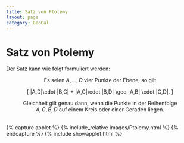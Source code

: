 ```yaml
---
title: Satz von Ptolemy
layout: page
category: GeoCal
---
```


# Satz von Ptolemy
Der Satz kann wie folgt formuliert werden:
<div align="center">

Es seien $A, \ldots, D$ vier Punkte der Ebene, so gilt

\[
|A,D|\cdot |B,C| + |A,C|\cdot |B,D| \geq |A,B| \cdot |C,D|.
\]

Gleichheit gilt genau dann, wenn die Punkte in der Reihenfolge <br/>
$A,C,B,D$ auf einem Kreis oder einer Geraden liegen.
</div>

<br/>
{% capture applet %} {% include_relative images/Ptolemy.html %} {% endcapture %}
{% include showapplet.html %}
